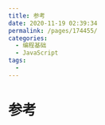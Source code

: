 ```yaml
---
title: 参考
date: 2020-11-19 02:39:34
permalink: /pages/174455/
categories:
  - 编程基础
  - JavaScript
tags:
  - 
---
```

# 参考
